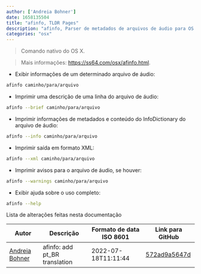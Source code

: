 ```yaml
---
author: ['Andreia Bohner']
date: 1658135504
title: "afinfo, TLDR Pages"
description: "afinfo, Parser de metadados de arquivos de áudio para OS X."
categories: "osx"
---
```

> Comando nativo do OS X.

> Mais informações: <https://ss64.com/osx/afinfo.html>.

- Exibir informações de um determinado arquivo de áudio:

```bash
afinfo caminho/para/arquivo
```

- Imprimir uma descrição de uma linha do arquivo de áudio:

```bash
afinfo --brief caminho/para/arquivo
```

- Imprimir informações de metadados e conteúdo do InfoDictionary do arquivo de áudio:

```bash
afinfo --info caminho/para/arquivo
```

- Imprimir saída em formato XML:

```bash
afinfo --xml caminho/para/arquivo
```

- Imprimir avisos para o arquivo de áudio, se houver:

```bash
afinfo --warnings caminho/para/arquivo
```

- Exibir ajuda sobre o uso completo:

```bash
afinfo --help
```
Lista de alterações feitas nesta documentação


Autor | Descrição | Formato de data ISO 8601 | Link para GitHub
------|-----|-----|-----
[Andreia Bohner](mailto:andreiabohner@gmail.com) | afinfo: add pt_BR translation | 2022-07-18T11:11:44 | [572ad9a5647d](https://github.com/tldr-pages/tldr/commit/572ad9a5647d136d49c00879a83134bbd6910e38)

